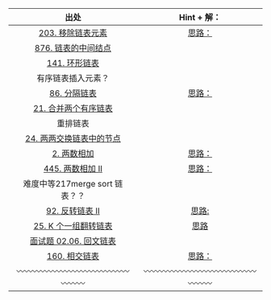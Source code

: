 |                                          出处                                           |                           Hint + 解：                            |
| :-------------------------------------------------------------------------------------: | :--------------------------------------------------------------: |
|   [203. 移除链表元素](https://leetcode-cn.com/problems/remove-linked-list-elements/)    |  [思路：](./练习-数据结构算法刷题/链表/203.%20移除链表元素.js)   |
|   [876. 链表的中间结点](https://leetcode-cn.com/problems/middle-of-the-linked-list/)    |                                                                  |
|          [141. 环形链表](https://leetcode-cn.com/problems/linked-list-cycle/)           |                                                                  |
|                                   有序链表插入元素？                                    |                                                                  |
|            [86. 分隔链表](https://leetcode-cn.com/problems/partition-list/)             |     [思路：](./练习-数据结构算法刷题/链表/86.%20分隔链表.js)     |
|    [21. 合并两个有序链表](https://leetcode-cn.com/problems/merge-two-sorted-lists/)     |                                                                  |
|                                        重排链表                                         |                                                                  |
|    [24. 两两交换链表中的节点](https://leetcode-cn.com/problems/swap-nodes-in-pairs/)    |                                                                  |
|            [2. 两数相加](https://leetcode-cn.com/problems/add-two-numbers/)             |     [思路：](./练习-数据结构算法刷题/链表/2.%20两数相加.js)      |
|        [445. 两数相加 II](https://leetcode-cn.com/problems/add-two-numbers-ii/)         |  [思路：](./练习-数据结构算法刷题/链表/445.%20两数相加%20II.js)  |
|                             难度中等217merge sort 链表？？                              |                                                                  |
|       [92. 反转链表 II](https://leetcode-cn.com/problems/reverse-linked-list-ii/)       |   [思路:](./练习-数据结构算法刷题/链表/92.%20反转链表%20II.js)   |
|   [25. K 个一组翻转链表](https://leetcode-cn.com/problems/reverse-nodes-in-k-group/)    | [思路](./练习-数据结构算法刷题/链表/25.%20K%20个一组翻转链表.js) |
| [面试题 02.06. 回文链表](https://leetcode-cn.com/problems/palindrome-linked-list-lcci/) |                                                                  |
|   [160. 相交链表](https://leetcode-cn.com/problems/intersection-of-two-linked-lists/)   |    [思路：](./练习-数据结构算法刷题/链表/160.%20相交链表.js)     |
|                           〰️〰️〰️〰️〰️〰️〰️〰️〰️〰️〰️〰️〰️〰️〰️〰️〰️                            |                〰️〰️〰️〰️〰️〰️〰️〰️〰️〰️〰️〰️〰️〰️〰️〰️〰️                |